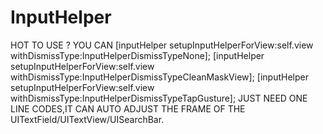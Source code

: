 InputHelper
===========

HOT TO USE ?
YOU CAN
    [inputHelper setupInputHelperForView:self.view withDismissType:InputHelperDismissTypeNone];
    [inputHelper setupInputHelperForView:self.view withDismissType:InputHelperDismissTypeCleanMaskView];
    [inputHelper setupInputHelperForView:self.view withDismissType:InputHelperDismissTypeTapGusture];
JUST NEED ONE LINE CODES,IT CAN AUTO ADJUST THE FRAME OF THE UITextField/UITextView/UISearchBar.
